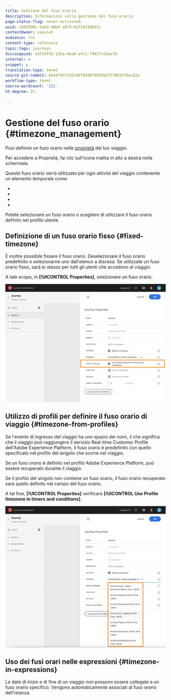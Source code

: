 ```yaml
---
title: Gestione del fuso orario
description: Informazioni sulla gestione del fuso orario
page-status-flag: never-activated
uuid: 269d590c-5a6d-40b9-a879-02f5033863fc
contentOwner: sauviat
audience: rns
content-type: reference
topic-tags: journeys
discoiquuid: 5df34f55-135a-4ea8-afc2-f9427ce5ae7b
internal: n
snippet: y
translation-type: tm+mt
source-git-commit: eb4474313d3c0470448f9959ed757902ef0ecd2a
workflow-type: tm+mt
source-wordcount: '252'
ht-degree: 2%

---
```




# Gestione del fuso orario {#timezone_management}

Puoi definire un fuso orario nelle [proprietà](../building-journeys/changing-properties.md) del tuo viaggio.

Per accedere a Proprietà, fai clic sull’icona matita in alto a destra nella schermata.

Questo fuso orario verrà utilizzato per ogni attività del viaggio contenente un elemento temporale come:

* [](../building-journeys/condition-activity.md#time_condition)
* [](../building-journeys/condition-activity.md#date_condition)
* [](../building-journeys/wait-activity.md#custom)
* [](../building-journeys/wait-activity.md#fixed_date)

Potete selezionare un fuso orario o scegliere di utilizzare il fuso orario definito nel profilo utente.

## Definizione di un fuso orario fisso {#fixed-timezone}

È inoltre possibile fissare il fuso orario. Deselezionare il fuso orario predefinito e selezionarne uno dall&#39;elenco a discesa. Se utilizzate un fuso orario fisso, sarà lo stesso per tutti gli utenti che accedono al viaggio.

A tale scopo, in **[!UICONTROL Properties]**, selezionare un fuso orario.

![](../assets/journey73.png)

## Utilizzo di profili per definire il fuso orario di viaggio {#timezone-from-profiles}

Se l&#39;evento di ingresso del viaggio ha uno spazio dei nomi, il che significa che il viaggio può raggiungere il servizio Real-time Customer Profile dell&#39;Adobe Experience Platform, il fuso orario è predefinito con quello specificato nel profilo del singolo che scorre nel viaggio.

Se un fuso orario è definito nel profilo Adobe Experience Platform, può essere recuperato durante il viaggio.

Se il profilo del singolo non contiene un fuso orario, il fuso orario recuperato sarà quello definito nel campo del fuso orario.

A tal fine, **[!UICONTROL Properties]** verificare **[!UICONTROL Use Profile timezone in timers and conditions]**.

![](../assets/journey72.png)

## Uso dei fusi orari nelle espressioni {#timezone-in-expressions}

Le date di inizio e di fine di un viaggio non possono essere collegate a un fuso orario specifico. Vengono automaticamente associati al fuso orario dell&#39;istanza.
